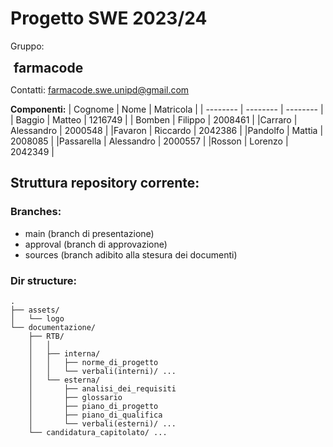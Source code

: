 # Progetto SWE 2023/24
Gruppo:
<h2 style="padding: 0; border: 0; margin: 0; margin-left: 
5px">farmacode</h2>

Contatti: farmacode.swe.unipd@gmail.com

**Componenti:** 
| Cognome | Nome | Matricola |
| -------- | -------- | -------- |
| Baggio | Matteo | 1216749 |
| Bomben | Filippo | 2008461 |
|Carraro | Alessandro | 2000548 | 
|Favaron | Riccardo | 2042386 |
|Pandolfo | Mattia | 2008085 |
|Passarella | Alessandro | 2000557 |
|Rosson | Lorenzo | 2042349 |


## Struttura repository corrente:

### Branches:
- main (branch di presentazione)
- approval (branch di approvazione)
- sources (branch adibito alla stesura dei documenti)

### Dir structure:
```
.
├── assets/
│   └── logo
└── documentazione/
    ├── RTB/
    │   │
    │   ├── interna/
    │   │   ├── norme_di_progetto
    │   │   └── verbali(interni)/ ...
    │   └── esterna/
    │       ├── analisi_dei_requisiti
    │       ├── glossario
    │       ├── piano_di_progetto
    │       ├── piano_di_qualifica
    │       └── verbali(esterni)/ ...
    └── candidatura_capitolato/ ...
```
